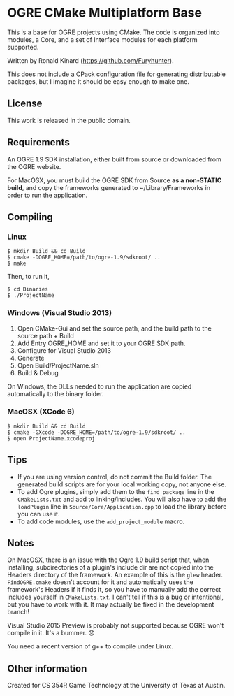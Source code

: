# OGRE CMake Multiplatform Base

This is a base for OGRE projects using CMake. The code is organized into modules, a Core, and a set of Interface modules for each platform supported.

Written by Ronald Kinard (https://github.com/Furyhunter).

This does not include a CPack configuration file for generating distributable packages, but I imagine it should be easy enough to make one.

## License

This work is released in the public domain.

## Requirements

An OGRE 1.9 SDK installation, either built from source or downloaded from the OGRE website.

For MacOSX, you must build the OGRE SDK from Source **as a non-STATIC build**, and copy the frameworks generated to ~/Library/Frameworks in order to run the application.

## Compiling

### Linux

	$ mkdir Build && cd Build
	$ cmake -DOGRE_HOME=/path/to/ogre-1.9/sdkroot/ ..
	$ make

Then, to run it,

	$ cd Binaries
	$ ./ProjectName

### Windows (Visual Studio 2013)

1. Open CMake-Gui and set the source path, and the build path to the source path + Build
2. Add Entry OGRE_HOME and set it to your OGRE SDK path.
3. Configure for Visual Studio 2013
4. Generate
5. Open Build/ProjectName.sln
6. Build & Debug

On Windows, the DLLs needed to run the application are copied automatically to the binary folder.

### MacOSX (XCode 6)

	$ mkdir Build && cd Build
	$ cmake -GXcode -DOGRE_HOME=/path/to/ogre-1.9/sdkroot/ ..
	$ open ProjectName.xcodeproj

## Tips

* If you are using version control, do not commit the Build folder. The generated build scripts are for your local working copy, not anyone else.
* To add Ogre plugins, simply add them to the `find_package` line in the `CMakeLists.txt` and add to linking/includes. You will also have to add the `loadPlugin` line in `Source/Core/Application.cpp` to load the library before you can use it.
* To add code modules, use the `add_project_module` macro.

## Notes

On MacOSX, there is an issue with the Ogre 1.9 build script that, when installing, subdirectories of a plugin's include dir are not copied into the Headers directory of the framework. An example of this is the `glew` header. `FindOGRE.cmake` doesn't account for it and automatically uses the framework's Headers if it finds it, so you have to manually add the correct includes yourself in `CMakeLists.txt`. I can't tell if this is a bug or intentional, but you have to work with it. It may actually be fixed in the development branch!

Visual Studio 2015 Preview is probably not supported because OGRE won't compile in it. It's a bummer. :disappointed:

You need a recent version of g++ to compile under Linux.

## Other information

Created for CS 354R Game Technology at the University of Texas at Austin.
